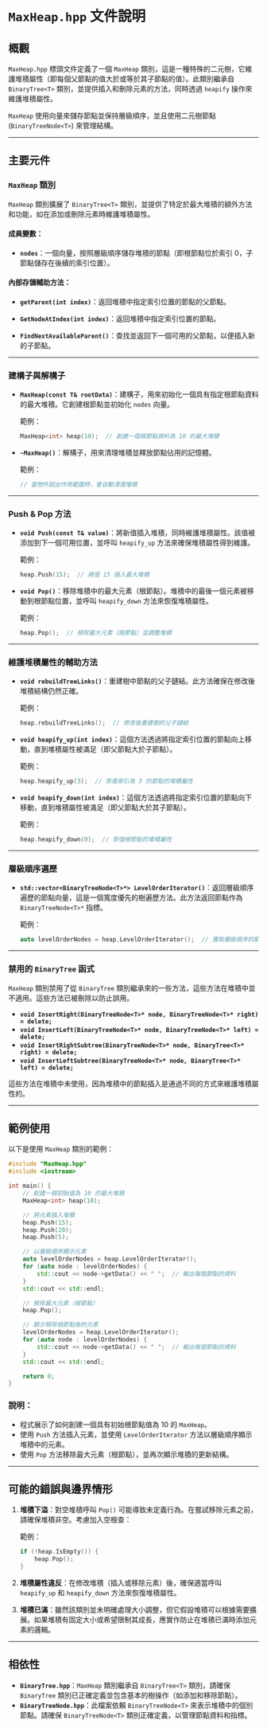 # `MaxHeap.hpp` 文件說明

## 概觀

`MaxHeap.hpp` 標頭文件定義了一個 `MaxHeap` 類別，這是一種特殊的二元樹，它維護堆積屬性（即每個父節點的值大於或等於其子節點的值）。此類別繼承自 `BinaryTree<T>` 類別，並提供插入和刪除元素的方法，同時透過 `heapify` 操作來維護堆積屬性。

`MaxHeap` 使用向量來儲存節點並保持層級順序，並且使用二元樹節點 (`BinaryTreeNode<T>`) 來管理結構。

---

## 主要元件

### `MaxHeap` 類別

`MaxHeap` 類別擴展了 `BinaryTree<T>` 類別，並提供了特定於最大堆積的額外方法和功能，如在添加或刪除元素時維護堆積屬性。

#### 成員變數：
- **`nodes`**：一個向量，按照層級順序儲存堆積的節點（即根節點位於索引 0，子節點儲存在後續的索引位置）。

#### 內部存儲輔助方法：
- **`getParent(int index)`**：返回堆積中指定索引位置的節點的父節點。
  
- **`GetNodeAtIndex(int index)`**：返回堆積中指定索引位置的節點。
  
- **`FindNextAvailableParent()`**：查找並返回下一個可用的父節點，以便插入新的子節點。

---

### 建構子與解構子

- **`MaxHeap(const T& rootData)`**：建構子，用來初始化一個具有指定根節點資料的最大堆積。它創建根節點並初始化 `nodes` 向量。

  範例：
  ```cpp
  MaxHeap<int> heap(10);  // 創建一個根節點資料為 10 的最大堆積
  ```

- **`~MaxHeap()`**：解構子，用來清理堆積並釋放節點佔用的記憶體。

  範例：
  ```cpp
  // 當物件超出作用範圍時，會自動清理堆積
  ```

---

### Push & Pop 方法

- **`void Push(const T& value)`**：將新值插入堆積，同時維護堆積屬性。該值被添加到下一個可用位置，並呼叫 `heapify_up` 方法來確保堆積屬性得到維護。

  範例：
  ```cpp
  heap.Push(15);  // 將值 15 插入最大堆積
  ```

- **`void Pop()`**：移除堆積中的最大元素（根節點）。堆積中的最後一個元素被移動到根節點位置，並呼叫 `heapify_down` 方法來恢復堆積屬性。

  範例：
  ```cpp
  heap.Pop();  // 移除最大元素（根節點）並調整堆積
  ```

---

### 維護堆積屬性的輔助方法

- **`void rebuildTreeLinks()`**：重建樹中節點的父子鏈結。此方法確保在修改後堆積結構仍然正確。

  範例：
  ```cpp
  heap.rebuildTreeLinks();  // 修改後重建樹的父子鏈結
  ```

- **`void heapify_up(int index)`**：這個方法透過將指定索引位置的節點向上移動，直到堆積屬性被滿足（即父節點大於子節點）。

  範例：
  ```cpp
  heap.heapify_up(3);  // 恢復索引為 3 的節點的堆積屬性
  ```

- **`void heapify_down(int index)`**：這個方法透過將指定索引位置的節點向下移動，直到堆積屬性被滿足（即父節點大於其子節點）。

  範例：
  ```cpp
  heap.heapify_down(0);  // 恢復根節點的堆積屬性
  ```

---

### 層級順序遍歷

- **`std::vector<BinaryTreeNode<T>*> LevelOrderIterator()`**：返回層級順序遍歷的節點向量，這是一個寬度優先的樹遍歷方法。此方法返回節點作為 `BinaryTreeNode<T>*` 指標。

  範例：
  ```cpp
  auto levelOrderNodes = heap.LevelOrderIterator();  // 獲取層級順序的節點
  ```

---

### 禁用的 `BinaryTree` 函式

`MaxHeap` 類別禁用了從 `BinaryTree` 類別繼承來的一些方法，這些方法在堆積中並不適用。這些方法已被刪除以防止誤用。

- **`void InsertRight(BinaryTreeNode<T>* node, BinaryTreeNode<T>* right) = delete;`**
- **`void InsertLeft(BinaryTreeNode<T>* node, BinaryTreeNode<T>* left) = delete;`**
- **`void InsertRightSubtree(BinaryTreeNode<T>* node, BinaryTree<T>* right) = delete;`**
- **`void InsertLeftSubtree(BinaryTreeNode<T>* node, BinaryTree<T>* left) = delete;`**

這些方法在堆積中未使用，因為堆積中的節點插入是通過不同的方式來維護堆積屬性的。

---

## 範例使用

以下是使用 `MaxHeap` 類別的範例：

```cpp
#include "MaxHeap.hpp"
#include <iostream>

int main() {
    // 創建一個初始值為 10 的最大堆積
    MaxHeap<int> heap(10);

    // 將元素插入堆積
    heap.Push(15);
    heap.Push(20);
    heap.Push(5);

    // 以層級順序顯示元素
    auto levelOrderNodes = heap.LevelOrderIterator();
    for (auto node : levelOrderNodes) {
        std::cout << node->getData() << " ";  // 輸出每個節點的資料
    }
    std::cout << std::endl;

    // 移除最大元素（根節點）
    heap.Pop();

    // 顯示移除根節點後的元素
    levelOrderNodes = heap.LevelOrderIterator();
    for (auto node : levelOrderNodes) {
        std::cout << node->getData() << " ";  // 輸出每個節點的資料
    }
    std::cout << std::endl;

    return 0;
}
```

### 說明：
- 程式展示了如何創建一個具有初始根節點值為 10 的 `MaxHeap`。
- 使用 `Push` 方法插入元素，並使用 `LevelOrderIterator` 方法以層級順序顯示堆積中的元素。
- 使用 `Pop` 方法移除最大元素（根節點），並再次顯示堆積的更新結構。

---

## 可能的錯誤與邊界情形

1. **堆積下溢**：對空堆積呼叫 `Pop()` 可能導致未定義行為。在嘗試移除元素之前，請確保堆積非空。考慮加入空檢查：
   
   範例：
   ```cpp
   if (!heap.IsEmpty()) {
       heap.Pop();
   }
   ```

2. **堆積屬性違反**：在修改堆積（插入或移除元素）後，確保適當呼叫 `heapify_up` 和 `heapify_down` 方法來恢復堆積屬性。

3. **堆積已滿**：雖然該類別並未明確處理大小調整，但它假設堆積可以根據需要擴展。如果堆積有固定大小或希望限制其成長，應實作防止在堆積已滿時添加元素的邏輯。

---

## 相依性

- **`BinaryTree.hpp`**：`MaxHeap` 類別繼承自 `BinaryTree<T>` 類別，請確保 `BinaryTree` 類別已正確定義並包含基本的樹操作（如添加和移除節點）。
- **`BinaryTreeNode.hpp`**：此檔案依賴 `BinaryTreeNode<T>` 來表示堆積中的個別節點。請確保 `BinaryTreeNode<T>` 類別正確定義，以管理節點資料和指標。
